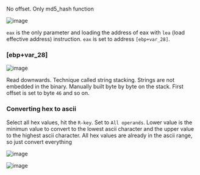 No offset. Only md5_hash function

![image](https://user-images.githubusercontent.com/88914262/129649434-18af976d-f62e-46b1-a062-efe17b4b1ff3.png)

`eax` is the only parameter and loading the address of eax with `lea` (load effective address) instruction.  `eax` is set to address `[ebp+var_28]`.

### [ebp+var_28]

![image](https://user-images.githubusercontent.com/88914262/129649687-4fa8b31e-f16c-4631-a19a-62565244e45c.png)

Read downwards. Technique called string stacking.  Strings are not embedded in the binary. Manually built byte by byte on the stack. First offset is set to byte `46` and so on.

### Converting hex to ascii

Select all hex values, hit the `R-key`. Set to `All operands`. Lower value is the minimun value to convert to the lowest ascii character and the upper value to the highest ascii character.  All hex values are already in the ascii range, so just convert everything

![image](https://user-images.githubusercontent.com/88914262/129650570-ecefe8bf-0173-410d-b23d-81c389f5da63.png)

![image](https://user-images.githubusercontent.com/88914262/129650596-7c598ec3-4b7d-4f1e-b5e6-7c89e6d84d72.png)






